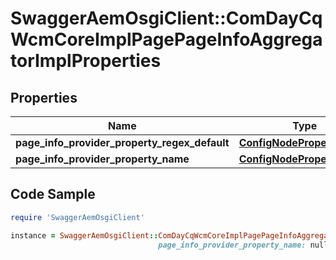 # SwaggerAemOsgiClient::ComDayCqWcmCoreImplPagePageInfoAggregatorImplProperties

## Properties

Name | Type | Description | Notes
------------ | ------------- | ------------- | -------------
**page_info_provider_property_regex_default** | [**ConfigNodePropertyString**](ConfigNodePropertyString.md) |  | [optional] 
**page_info_provider_property_name** | [**ConfigNodePropertyString**](ConfigNodePropertyString.md) |  | [optional] 

## Code Sample

```ruby
require 'SwaggerAemOsgiClient'

instance = SwaggerAemOsgiClient::ComDayCqWcmCoreImplPagePageInfoAggregatorImplProperties.new(page_info_provider_property_regex_default: null,
                                 page_info_provider_property_name: null)
```


